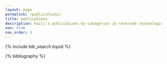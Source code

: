 ```yaml
---
layout: page
permalink: /publications/
title: publications
description: Kaili's publications by categories in reversed chronological order. # generated by jekyll-scholar.
nav: true
nav_order: 3
---
```


<!-- _pages/publications.md -->

<!-- Bibsearch Feature -->

{% include bib_search.liquid %}

<div class="publications">

{% bibliography %}

</div>
